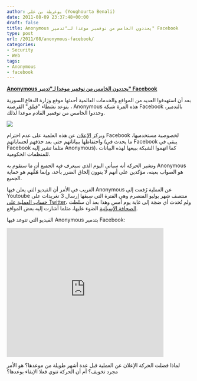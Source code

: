 ```yaml
---
author: يوغرطة بن علي (Youghourta Benali)
date: 2011-08-09 23:37:48+00:00
draft: false
title: Anonymous يحددون الخامس من نوفمبر موعدا لـ"تدمير" Facebook
type: post
url: /2011/08/anonymous-facebook/
categories:
- Security
- Web
tags:
- Anonymous
- facebook
---
```


[**Anonymous يحددون الخامس من نوفمبر موعدا لـ"تدمير" Facebook**](https://www.it-scoop.com/2011/08/anonymous-facebook/)




بعد أن استهدفوا العديد من المواقع والخدمات العالمية أحدثها موقع وزارة الدفاع السورية ، يتوعد نشطاء "فيلق" القرصنة Anonymous هذه المرة شبكة Facebook بالتدمير، وحددوا الخامس من نوفمبر القادم موعدا لذلك.




[![](https://www.it-scoop.com/wp-content/uploads/2011/08/anonymous.jpg)
](https://www.it-scoop.com/wp-content/uploads/2011/08/anonymous.jpg)[
](https://www.it-scoop.com/2011/08/anonymous-facebook/)




ويركز [الإعلان](http://piratepad.net/YCPcpwrl09) عن هذه العلمية على عدم احترام Facebook لخصوصية مستخدميها، واحتفاظها ببياناتهم حتى بعد حذفهم لحساباتهم (ما يحدث في Facebook يبقى في Facebook مثلما تشير إليه Anonymous)، كما اتهموا الشبكة ببيعها لهذه البيانات للمنظمات الحكومية.




وتشير الحركة أنه سيأتي اليوم الذي سيعرف فيه الجميع أن ما ستقوم به Anonymous هو الصواب بعينه، مؤكدين على أنهم لا ينوون إلحاق الضرر بأحد، وإنما هَمُّهم هو حماية الجميع.




الغريب في الأمر أن الفيديو التي يعلن فيها Anonymous عن العملية رُفعت إلى Youtoube منتصف شهر يوليو المنصرم وهي الفترة التي سبقها إرسال 3 تغريدات على [حساب العملية على Twitter](https://twitter.com/#%21/OpFacebook)، ولم تُحدث أي ضجة إلى غاية يوم أمس وهذا بعد أن سلطت [الصحافة الإسبانية](http://www.20minutos.es/noticia/1129645/0/anonymous/ataque/facebook/) الضوء عليها، مثلما أشارت إليه بعض المواقع.




الفيديو التي تتوعد فيها Anonymous بتدمير Facebook:




<!-- more -->


<iframe src="http://www.youtube.com/embed/SWQTS8zqYXU" height="349" frameborder="0" width="425"></iframe>


لماذا فضلت الحركة الإعلان عن العملية قبل عدة أشهر طويلة من موعدها؟ هو الأمر مجرد تخويف؟ أم أن الحركة تنوي فعلا الإيفاء بوعدها؟
